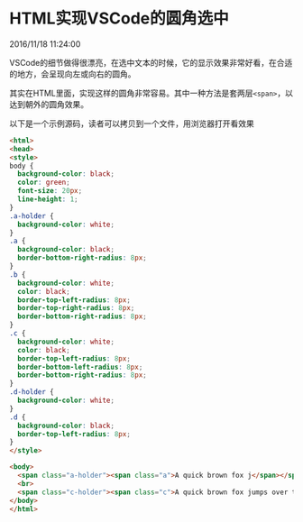 # HTML实现VSCode的圆角选中
2016/11/18 11:24:00

VSCode的细节做得很漂亮，在选中文本的时候，它的显示效果非常好看，在合适的地方，会呈现向左或向右的圆角。

其实在HTML里面，实现这样的圆角非常容易。其中一种方法是套两层`<span>`，以达到朝外的圆角效果。

以下是一个示例源码，读者可以拷贝到一个文件，用浏览器打开看效果

```html
<html>
<head>
<style>
body {
  background-color: black;
  color: green;
  font-size: 20px;
  line-height: 1;
}
.a-holder {
  background-color: white;
}
.a {
  background-color: black;
  border-bottom-right-radius: 8px;
}
.b {
  background-color: white;
  color: black;
  border-top-left-radius: 8px;
  border-top-right-radius: 8px;
  border-bottom-right-radius: 8px;
}
.c {
  background-color: white;
  color: black;
  border-top-left-radius: 8px;
  border-bottom-left-radius: 8px;
  border-bottom-right-radius: 8px;
}
.d-holder {
  background-color: white;
}
.d {
  background-color: black;
  border-top-left-radius: 8px;
}
</style>

<body>
  <span class="a-holder"><span class="a">A quick brown fox j</span></span><span class="b-holder"><span class="b">umps over the lazy dog.</span></span>
  <br>
  <span class="c-holder"><span class="c">A quick brown fox jumps over th</span></span><span class="d-holder"><span class="d">e lazy dog.</span></span>
</body>
</html>

```

